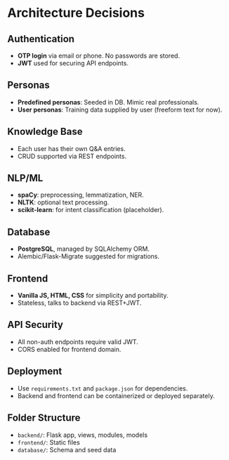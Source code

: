 # Architecture Decisions

## Authentication

- **OTP login** via email or phone. No passwords are stored.
- **JWT** used for securing API endpoints.

## Personas

- **Predefined personas**: Seeded in DB. Mimic real professionals.
- **User personas**: Training data supplied by user (freeform text for now).

## Knowledge Base

- Each user has their own Q&A entries.
- CRUD supported via REST endpoints.

## NLP/ML

- **spaCy**: preprocessing, lemmatization, NER.
- **NLTK**: optional text processing.
- **scikit-learn**: for intent classification (placeholder).

## Database

- **PostgreSQL**, managed by SQLAlchemy ORM.
- Alembic/Flask-Migrate suggested for migrations.

## Frontend

- **Vanilla JS, HTML, CSS** for simplicity and portability.
- Stateless, talks to backend via REST+JWT.

## API Security

- All non-auth endpoints require valid JWT.
- CORS enabled for frontend domain.

## Deployment

- Use `requirements.txt` and `package.json` for dependencies.
- Backend and frontend can be containerized or deployed separately.

## Folder Structure

- `backend/`: Flask app, views, modules, models
- `frontend/`: Static files
- `database/`: Schema and seed data
